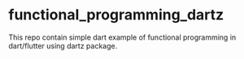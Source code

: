 # functional_programming_dartz
 
This repo contain simple dart example of functional programming in dart/flutter using dartz package.
